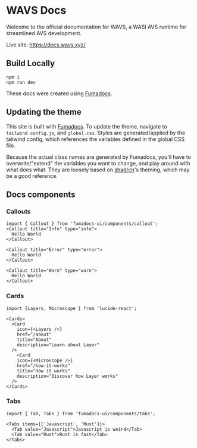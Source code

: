 # WAVS Docs

Welcome to the official documentation for WAVS, a WASI AVS runtime for streamlined AVS development.

Live site: https://docs.wavs.xyz/

## Build Locally

```
npm i
npm run dev
```

These docs were created using [Fumadocs](https://fumadocs.vercel.app/docs/ui).

## Updating the theme

This site is built with [Fumadocs](https://fumadocs.vercel.app/docs/ui/theme). To update the theme, navigate to `tailwind.config.js`, and `global.css`. Styles are generated/applied by the tailwind config, which references the variables defined in the global CSS file.

Because the actual class names are generated by Fumadocs, you'll have to overwrite/"extend" the variables you want to change, and play around with what does what. They are loosely based on [shad/cn](https://ui.shadcn.com/docs/theming)'s theming, which may be a good reference.

## Docs components

### Callouts

```
import { Callout } from 'fumadocs-ui/components/callout';
<Callout title="Info" type="info">
  Hello World
</Callout>

<Callout title="Error" type="error">
  Hello World
</Callout>

<Callout title="Warn" type="warn">
  Hello World
</Callout>
```

### Cards

```
import {Layers, Microscope } from 'lucide-react';

<Cards>
  <Card
    icon={<Layers />}
    href="/about"
    title="About"
    description="Learn about Layer"
  />
    <Card
    icon={<Microscope />}
    href="/how-it-works"
    title="How it works"
    description="Discover how Layer works"
  />
</Cards>

```

### Tabs

```
import { Tab, Tabs } from 'fumadocs-ui/components/tabs';
 
<Tabs items={['Javascript', 'Rust']}>
  <Tab value="Javascript">Javascript is weird</Tab>
  <Tab value="Rust">Rust is fast</Tab>
</Tabs>
```
